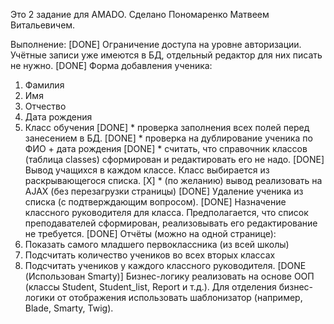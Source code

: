 Это 2 задание для AMADO. Сделано Пономаренко Матвеем Витальевичем.

Выполнение:
[DONE] Ограничение доступа на уровне авторизации. Учётные записи уже имеются в БД, отдельный редактор для них писать не нужно.
[DONE] Форма добавления ученика:
  1. Фамилия
  2. Имя
  3. Отчество
  4. Дата рождения
  5. Класс обучения
[DONE] * проверка заполнения всех полей перед занесением в БД.
[DONE] * проверка на дублирование ученика по ФИО + дата рождения
[DONE] * считать, что справочник классов (таблица classes) сформирован и редактировать его не надо.
[DONE] Вывод учащихся в каждом классе. Класс выбирается из раскрывающегося списка.
[X] * (по желанию) вывод реализовать на AJAX (без перезагрузки страницы)
[DONE] Удаление ученика из списка (с подтверждающим вопросом).
[DONE] Назначение классного руководителя для класса. Предполагается, что список преподавателей сформирован, реализовывать его редактирование не требуется. 
[DONE] Отчёты (можно на одной странице):
  1. Показать самого младшего первоклассника (из всей школы)
  2. Подсчитать количество учеников во всех вторых классах
  3. Подсчитать учеников у каждого классного руководителя.
[DONE (Использован Smarty)] Бизнес-логику реализовать на основе ООП (классы Student, Student_list, Report и т.д.).
Для отделения бизнес-логики от отображения использовать шаблонизатор (например, Blade, Smarty, Twig).
